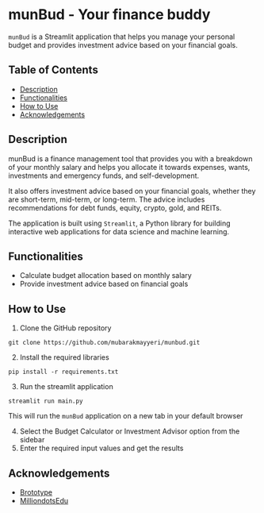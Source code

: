 # munBud - Your finance buddy

`munBud` is a Streamlit application that helps you manage your personal budget and provides investment advice based on your financial goals.

## Table of Contents
- [Description](#description)
- [Functionalities](#functionalities)
- [How to Use](#how-to-use)
- [Acknowledgements](#acknowledgements)

## Description

munBud is a finance management tool that provides you with a breakdown of your monthly salary and helps you allocate it towards expenses, wants, investments and emergency funds, and self-development.

It also offers investment advice based on your financial goals, whether they are short-term, mid-term, or long-term. The advice includes recommendations for debt funds, equity, crypto, gold, and REITs.

The application is built using `Streamlit`, a Python library for building interactive web applications for data science and machine learning.

## Functionalities

- Calculate budget allocation based on monthly salary
- Provide investment advice based on financial goals

## How to Use

1. Clone the GitHub repository
```shell
git clone https://github.com/mubarakmayyeri/munbud.git
```
2. Install the required libraries
```shell
pip install -r requirements.txt
```
3. Run the streamlit application
```shell
streamlit run main.py
```
This will run the `munBud` application on a new tab in your default browser

4. Select the Budget Calculator or Investment Advisor option from the sidebar
5. Enter the required input values and get the results

## Acknowledgements

- [Brototype](https://brototype.com/)
- [MilliondotsEdu](https://www.milliondotsedu.com/) 
